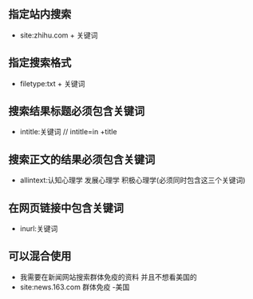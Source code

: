 ## 指定站内搜索
+ site:zhihu.com + 关键词

## 指定搜索格式
+ filetype:txt + 关键词
  
## 搜索结果标题必须包含关键词
+ intitle:关键词   // intitle=in +title

## 搜索正文的结果必须包含关键词
+ allintext:认知心理学 发展心理学 积极心理学(必须同时包含这三个关键词)
  
## 在网页链接中包含关键词
+ inurl:关键词

## 可以混合使用
+ 我需要在新闻网站搜索群体免疫的资料 并且不想看美国的
+ site:news.163.com 群体免疫 -美国